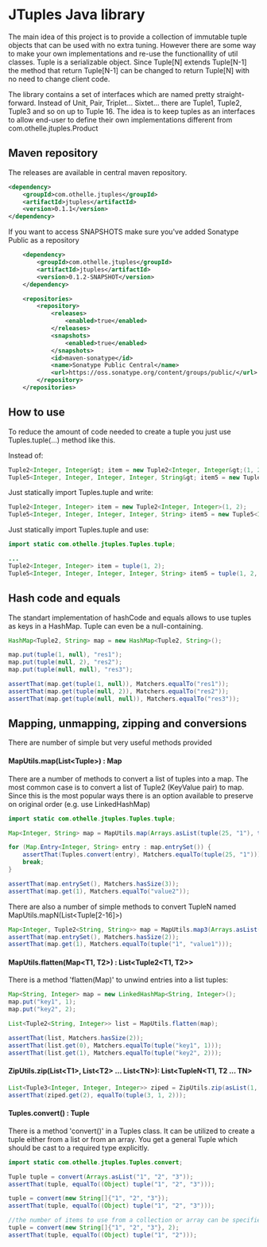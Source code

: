 # JTuples Java library

The main idea of this project is to provide a collection of immutable tuple objects that can be used with no extra tuning. However there are some way to make your own implementations and re-use the functionallity of util classes. Tuple is a serializable object. Since Tuple[N] extends Tuple[N-1] the method that return Tuple[N-1] can be changed to return Tuple[N] with no need to change client code.

The library contains a set of interfaces which are named pretty straight-forward. Instead of Unit, Pair, Triplet... Sixtet... there are Tuple1, Tuple2, Tuple3 and so on up to Tuple 16.
The idea is to keep tuples as an interfaces to allow end-user to define their own implementations different from com.othelle.jtuples.Product


## Maven repository

The releases are available in central maven repository.


```Xml
<dependency>
    <groupId>com.othelle.jtuples</groupId>
    <artifactId>jtuples</artifactId>
    <version>0.1.1</version>
</dependency>
```

If you want to access SNAPSHOTS make sure you've added Sonatype Public as a repository
```Xml
	<dependency>
	    <groupId>com.othelle.jtuples</groupId>
	    <artifactId>jtuples</artifactId>
	    <version>0.1.2-SNAPSHOT</version>
	</dependency>

    <repositories>
        <repository>
            <releases>
                <enabled>true</enabled>
            </releases>
            <snapshots>
                <enabled>true</enabled>
            </snapshots>
            <id>maven-sonatype</id>
            <name>Sonatype Public Central</name>
            <url>https://oss.sonatype.org/content/groups/public/</url>
        </repository>
    </repositories>
```

## How to use
To reduce the amount of code needed to create a tuple you just use Tuples.tuple(...) method like this. 

Instead of: 

```Java
Tuple2<Integer, Integer&gt; item = new Tuple2<Integer, Integer&gt;(1, 2);
Tuple5<Integer, Integer, Integer, Integer, String&gt; item5 = new Tuple5<Integer, Integer, Integer, Integer, String&gt;(1, 2, 3, 4, "5");
```

Just statically import Tuples.tuple and write: 


```Java
Tuple2<Integer, Integer> item = new Tuple2<Integer, Integer>(1, 2);
Tuple5<Integer, Integer, Integer, Integer, String> item5 = new Tuple5<Integer, Integer, Integer, Integer, String>(1, 2, 3, 4, "5");
```

Just statically import Tuples.tuple and use: 

```Java
import static com.othelle.jtuples.Tuples.tuple;

...
Tuple2<Integer, Integer> item = tuple(1, 2); 
Tuple5<Integer, Integer, Integer, Integer, String> item5 = tuple(1, 2, 3, 4, "5");
```


## Hash code and equals

The standart implementation of hashCode and equals allows to use tuples as keys in a HashMap. Tuple can even be a null-containing. 

```Java
HashMap<Tuple2, String> map = new HashMap<Tuple2, String>();

map.put(tuple(1, null), "res1");
map.put(tuple(null, 2), "res2");
map.put(tuple(null, null), "res3");

assertThat(map.get(tuple(1, null)), Matchers.equalTo("res1"));
assertThat(map.get(tuple(null, 2)), Matchers.equalTo("res2"));
assertThat(map.get(tuple(null, null)), Matchers.equalTo("res3"));
```


## Mapping, unmapping, zipping and conversions

There are number of simple but very useful methods provided

#### MapUtils.map(List&lt;Tuple&gt;) : Map
There are a number of methods to convert a list of tuples into a map. The most common case is to convert a list of Tuple2 (KeyValue pair) to map. Since this is the most popular ways there is an option available to preserve on original order (e.g. use LinkedHashMap)

```Java
import static com.othelle.jtuples.Tuples.tuple;

Map<Integer, String> map = MapUtils.map(Arrays.asList(tuple(25, "1"), tuple(1, "value2"), tuple(3, "value2")), true);

for (Map.Entry<Integer, String> entry : map.entrySet()) {
    assertThat(Tuples.convert(entry), Matchers.equalTo(tuple(25, "1")));
    break;
}

assertThat(map.entrySet(), Matchers.hasSize(3));
assertThat(map.get(1), Matchers.equalTo("value2"));
```

There are also a number of simple methods to convert TupleN named MapUtils.mapN(List<Tuple[2-16]>)

```Java
Map<Integer, Tuple2<String, String>> map = MapUtils.map3(Arrays.asList(tuple(1, "1", "value1"), tuple(1, "2", "value2")));
assertThat(map.entrySet(), Matchers.hasSize(2));
assertThat(map.get(1), Matchers.equalTo(tuple("1", "value1")));
```

#### MapUtils.flatten(Map&lt;T1, T2>) : List&lt;Tuple2&lt;T1, T2>>

There is a method 'flatten(Map)' to unwind entries into a list tuples: 

```Java
Map<String, Integer> map = new LinkedHashMap<String, Integer>();
map.put("key1", 1);
map.put("key2", 2);

List<Tuple2<String, Integer>> list = MapUtils.flatten(map);

assertThat(list, Matchers.hasSize(2));
assertThat(list.get(0), Matchers.equalTo(tuple("key1", 1)));
assertThat(list.get(1), Matchers.equalTo(tuple("key2", 2)));
```


#### ZipUtils.zip(List&lt;T1>, List&lt;T2> ... List&lt;TN>): List&lt;TupleN&lt;T1, T2 ... TN>

```Java
List<Tuple3<Integer, Integer, Integer>> ziped = ZipUtils.zip(asList(1, 2, 3), asList(2, 3, 1), asList(3, 1, 2));
assertThat(ziped.get(2), equalTo(tuple(3, 1, 2)));
```


#### Tuples.convert() : Tuple

There is a method 'convert()' in a Tuples class. It can be utilized to create a tuple either from a list or from an array. You get a general Tuple which should be cast to a required type explicitly.

```Java
import static com.othelle.jtuples.Tuples.convert;

Tuple tuple = convert(Arrays.asList("1", "2", "3"));
assertThat(tuple, equalTo((Object) tuple("1", "2", "3")));

tuple = convert(new String[]{"1", "2", "3"});
assertThat(tuple, equalTo((Object) tuple("1", "2", "3")));

//the number of items to use from a collection or array can be specified
tuple = convert(new String[]{"1", "2", "3"}, 2);
assertThat(tuple, equalTo((Object) tuple("1", "2")));
```
